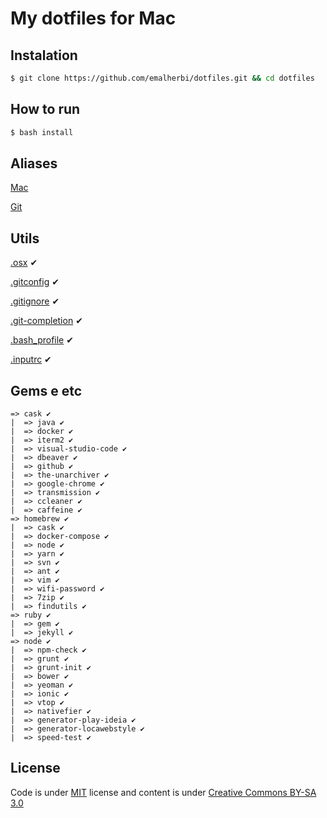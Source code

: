 # My dotfiles for Mac

## Instalation

```bash
$ git clone https://github.com/emalherbi/dotfiles.git && cd dotfiles
```

## How to run

```bash
$ bash install
```

## Aliases

[Mac](https://github.com/emalherbi/dotfiles/blob/master/system/.bash_profile)

[Git](https://github.com/emalherbi/dotfiles/blob/master/git/.gitconfig)

## Utils

[.osx](https://github.com/emalherbi/dotfiles/blob/master/osx/.osx) ✔

[.gitconfig](https://github.com/emalherbi/dotfiles/blob/master/git/.gitconfig) ✔

[.gitignore](https://github.com/emalherbi/dotfiles/blob/master/git/.gitignore) ✔

[.git-completion](https://raw.githubusercontent.com/git/git/master/contrib/completion/git-completion.bash) ✔

[.bash_profile](https://github.com/emalherbi/dotfiles/blob/master/system/.bash_profile) ✔

[.inputrc](https://github.com/emalherbi/dotfiles/blob/master/system/.inputrc) ✔

## Gems e etc

```
=> cask ✔
|  => java ✔
|  => docker ✔
|  => iterm2 ✔
|  => visual-studio-code ✔
|  => dbeaver ✔
|  => github ✔
|  => the-unarchiver ✔
|  => google-chrome ✔
|  => transmission ✔
|  => ccleaner ✔
|  => caffeine ✔
=> homebrew ✔
|  => cask ✔
|  => docker-compose ✔
|  => node ✔
|  => yarn ✔
|  => svn ✔
|  => ant ✔
|  => vim ✔
|  => wifi-password ✔
|  => 7zip ✔
|  => findutils ✔
=> ruby ✔
|  => gem ✔
|  => jekyll ✔
=> node ✔
|  => npm-check ✔
|  => grunt ✔
|  => grunt-init ✔
|  => bower ✔
|  => yeoman ✔
|  => ionic ✔
|  => vtop ✔
|  => nativefier ✔
|  => generator-play-ideia ✔
|  => generator-locawebstyle ✔
|  => speed-test ✔
```

## License

Code is under [MIT](http://davidsonfellipe.mit-license.org) license and content is under [Creative Commons BY-SA 3.0](http://creativecommons.org/licenses/by-sa/3.0/deed.en_US)
